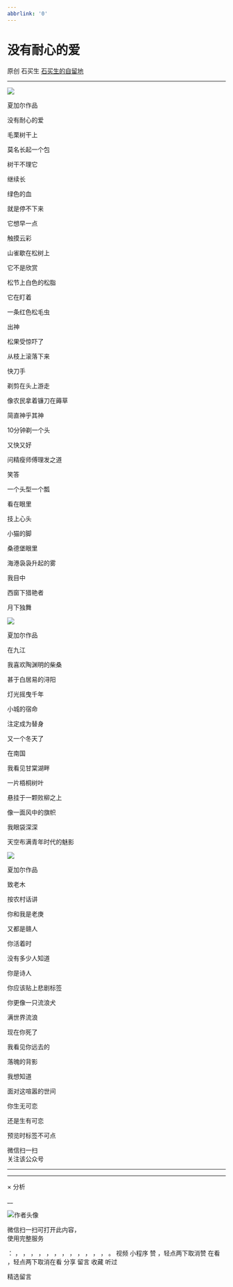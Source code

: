 ```yaml
---
abbrlink: '0'
---
```

#  没有耐心的爱

原创  石买生  [ 石买生的自留地 ](javascript:void\(0\);)

__ _ _ _ _

![](https://mmbiz.qpic.cn/mmbiz_jpg/hVNLue76Eh8gKcpZeSdLVicK1z8jcIkLv7QBJY0kh8Ds64yU3F8lrfUVqNAZxRX4Bmsw1ibrQavCrk3RNoJP95tg/640?wx_fmt=jpeg)

夏加尔作品

没有耐心的爱

毛栗树干上

莫名长起一个包

树干不理它

继续长

绿色的血

就是停不下来

它想早一点

触摸云彩

山雀歇在松树上

它不是欣赏

松节上白色的松脂

它在盯着

一条红色松毛虫

出神

松果受惊吓了

从枝上滚落下来

快刀手

剃剪在头上游走

像农民拿着镰刀在薅草

简直神乎其神

10分钟剃一个头

又快又好

问精瘦师傅理发之道

笑答

一个头型一个瓢

看在眼里

技上心头

小猫的脚

桑德堡眼里

海港袅袅升起的雾

我目中

西窗下猎艳者

月下独舞

![](https://mmbiz.qpic.cn/mmbiz_jpg/hVNLue76Eh8gKcpZeSdLVicK1z8jcIkLvH668be5E4v3TuoIEWSGHGUIzw8g6rjoN48nicic41NDTMlkeaqCDLBaA/640?wx_fmt=jpeg)

夏加尔作品

在九江

我喜欢陶渊明的柴桑

甚于白居易的浔阳

灯光摇曳千年

小城的宿命

注定成为替身

又一个冬天了

在南国

我看见甘棠湖畔

一片梧桐树叶

悬挂于一颗败柳之上

像一面风中的旗帜

我眼袋深深

天空布满青年时代的魅影

![](https://mmbiz.qpic.cn/mmbiz_jpg/hVNLue76Eh8gKcpZeSdLVicK1z8jcIkLvJ16O1mlgDsLP4tYr8IAvAbhae22uLCHgHCCXYiaeYog1iaOWC0S5fu9A/640?wx_fmt=jpeg)

夏加尔作品

致老木

按农村话讲

你和我是老庚

又都是赣人

你活着时

没有多少人知道

你是诗人

你应该贴上悲剧标签

你更像一只流浪犬

满世界流浪

现在你死了

我看见你远去的

落魄的背影

我想知道

面对这喧嚣的世间

你生无可恋

还是生有可恋

预览时标签不可点

微信扫一扫  
关注该公众号





****



****



×  分析

__

![作者头像](http://mmbiz.qpic.cn/mmbiz_png/hVNLue76EhibricgkQZeT964ria54dgJkqVBX9ibyvn7PmGOltlupHdVshOibeQZDSypqiaIBNKdw8cwXfXfBZkPVgVg/0?wx_fmt=png)

微信扫一扫可打开此内容，  
使用完整服务

：  ，  ，  ，  ，  ，  ，  ，  ，  ，  ，  ，  ，  。  视频  小程序  赞  ，轻点两下取消赞  在看  ，轻点两下取消在看
分享  留言  收藏  听过

精选留言

